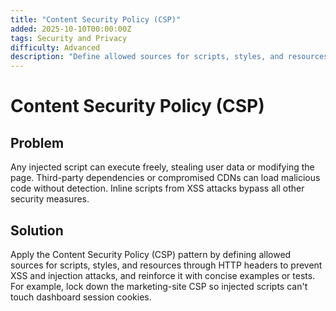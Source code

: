 ```yaml
---
title: "Content Security Policy (CSP)"
added: 2025-10-10T00:00:00Z
tags: Security and Privacy
difficulty: Advanced
description: "Define allowed sources for scripts, styles, and resources through HTTP headers to prevent XSS and injection attacks."
---
```

# Content Security Policy (CSP)

## Problem

Any injected script can execute freely, stealing user data or modifying the page. Third-party dependencies or compromised CDNs can load malicious code without detection. Inline scripts from XSS attacks bypass all other security measures.

## Solution

Apply the Content Security Policy (CSP) pattern by defining allowed sources for scripts, styles, and resources through HTTP headers to prevent XSS and injection attacks, and reinforce it with concise examples or tests. For example, lock down the marketing-site CSP so injected scripts can't touch dashboard session cookies.
